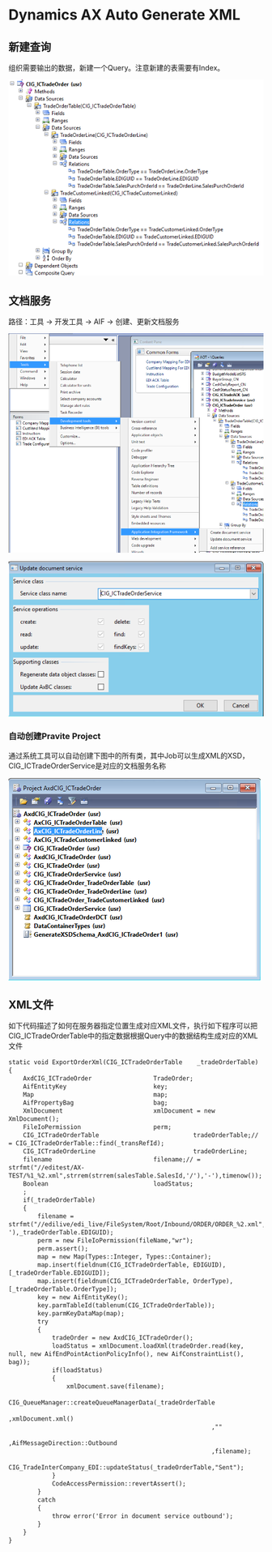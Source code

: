 # Dynamics AX Auto Generate XML


<!--more-->

## 新建查询

组织需要输出的数据，新建一个Query。注意新建的表需要有Index。

![0](/Images/AX2009AutoXML/0.png)

## 文档服务

路径：工具 -&gt; 开发工具 -&gt; AIF -&gt; 创建、更新文档服务

![1](/Images/AX2009AutoXML/1.png)

![2](/Images/AX2009AutoXML/2.png)

### 自动创建Pravite Project

通过系统工具可以自动创建下图中的所有类，其中Job可以生成XML的XSD，CIG\_ICTradeOrderService是对应的文档服务名称

![3](/Images/AX2009AutoXML/3.png)

## XML文件

如下代码描述了如何在服务器指定位置生成对应XML文件，执行如下程序可以把CIG\_ICTradeOrderTable中的指定数据根据Query中的数据结构生成对应的XML文件

```text
static void ExportOrderXml(CIG_ICTradeOrderTable    _tradeOrderTable)
{
    AxdCIG_ICTradeOrder                 TradeOrder;
    AifEntityKey                        key;
    Map                                 map;
    AifPropertyBag                      bag;
    XmlDocument                         xmlDocument = new XmlDocument();
    FileIoPermission                    perm;
    CIG_ICTradeOrderTable                          tradeOrderTable;// = CIG_ICTradeOrderTable::find(_transRefId);
    CIG_ICTradeOrderLine                           tradeOrderLine;
    filename                            filename;// = strfmt("//editest/AX-TEST/%1_%2.xml",strrem(strrem(salesTable.SalesId,'/'),'-'),timenow());
    Boolean                             loadStatus;
    ;
    if(_tradeOrderTable)
    {
        filename = strfmt("//edilive/edi_live/FileSystem/Root/Inbound/ORDER/ORDER_%2.xml",strrem(strrem(_tradeOrderTable.SalesPurchOrderId,'/'),'-'),_tradeOrderTable.EDIGUID);
        perm = new FileIoPermission(fileName,"wr");
        perm.assert();
        map = new Map(Types::Integer, Types::Container);
        map.insert(fieldnum(CIG_ICTradeOrderTable, EDIGUID), [_tradeOrderTable.EDIGUID]);
        map.insert(fieldnum(CIG_ICTradeOrderTable, OrderType), [_tradeOrderTable.OrderType]);
        key = new AifEntityKey();
        key.parmTableId(tablenum(CIG_ICTradeOrderTable));
        key.parmKeyDataMap(map);
        try
        {
            tradeOrder = new AxdCIG_ICTradeOrder();
            loadStatus = xmlDocument.loadXml(tradeOrder.read(key, null, new AifEndPointActionPolicyInfo(), new AifConstraintList(), bag));
            if(loadStatus)
            {
                xmlDocument.save(filename);
                CIG_QueueManager::createQueueManagerData(_tradeOrderTable
                                                        ,xmlDocument.xml()
                                                        ,""
                                                        ,AifMessageDirection::Outbound
                                                        ,filename);
                CIG_TradeInterCompany_EDI::updateStatus(_tradeOrderTable,"Sent");
            }
            CodeAccessPermission::revertAssert();
        }
        catch
        {
            throw error('Error in document service outbound');
        }
    }
}
```
